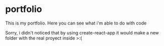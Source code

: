 # portfolio
This is my portfolio. Here you can see what i'm able to do with code

Sorry, i didn't noticed that by using create-react-app it would make a new folder with the real proyect inside >:(
